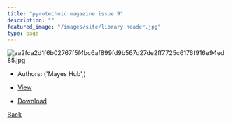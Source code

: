 ```yaml
---
title: "pyrotechnic magazine issue 9"
description: ""
featured_image: "/images/site/library-header.jpg"
type: page
---
```


![aa2fca2d1f6b02767f5f4bc6af899fd9b567d27de2ff7725c6176f916e94ed85.jpg](https://drive.google.com/uc?export=view&id=1j1B0X8AAkYsmrNvyi_UQ8Kr9dW9WMTE_)
* Authors: ('Mayes Hub',)
* [View](https://drive.google.com/uc?export=view&id=1pZILGI2dxJOgfYszx3bS1uIm6uQBIrFe)

* [Download](https://drive.google.com/uc?export=download&id=1pZILGI2dxJOgfYszx3bS1uIm6uQBIrFe)

[Back](http://localhost:1313/library/ebooks/
)